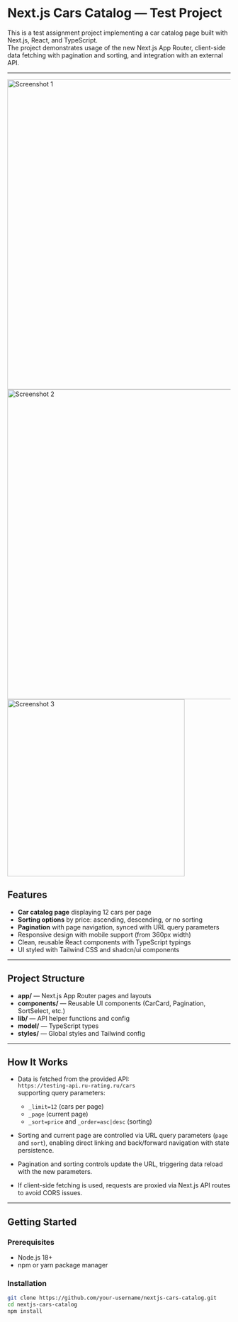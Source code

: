 # Next.js Cars Catalog — Test Project

This is a test assignment project implementing a car catalog page built with Next.js, React, and TypeScript.  
The project demonstrates usage of the new Next.js App Router, client-side data fetching with pagination and sorting, and integration with an external API.

---

<img src="https://github.com/user-attachments/assets/92a720fe-23aa-4bc5-adc3-7bc821af8114" alt="Screenshot 1" width="700" />
<img src="https://github.com/user-attachments/assets/9d0903cf-fcc4-4e79-b518-d0940eb08953" alt="Screenshot 2" width="700" />
<img src="https://github.com/user-attachments/assets/dd359e8f-12e8-415b-a3b2-327c263af792" alt="Screenshot 3" width="400" />


## Features

- **Car catalog page** displaying 12 cars per page
- **Sorting options** by price: ascending, descending, or no sorting
- **Pagination** with page navigation, synced with URL query parameters
- Responsive design with mobile support (from 360px width)
- Clean, reusable React components with TypeScript typings
- UI styled with Tailwind CSS and shadcn/ui components

---

## Project Structure

- **app/** — Next.js App Router pages and layouts
- **components/** — Reusable UI components (CarCard, Pagination, SortSelect, etc.)
- **lib/** — API helper functions and config
- **model/** — TypeScript types
- **styles/** — Global styles and Tailwind config

---

## How It Works

- Data is fetched from the provided API:  
  `https://testing-api.ru-rating.ru/cars`  
  supporting query parameters:  
  - `_limit=12` (cars per page)  
  - `_page` (current page)  
  - `_sort=price` and `_order=asc|desc` (sorting)

- Sorting and current page are controlled via URL query parameters (`page` and `sort`), enabling direct linking and back/forward navigation with state persistence.

- Pagination and sorting controls update the URL, triggering data reload with the new parameters.

- If client-side fetching is used, requests are proxied via Next.js API routes to avoid CORS issues.

---

## Getting Started

### Prerequisites

- Node.js 18+  
- npm or yarn package manager

### Installation

```bash
git clone https://github.com/your-username/nextjs-cars-catalog.git
cd nextjs-cars-catalog
npm install
